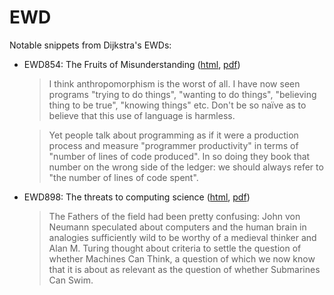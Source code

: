EWD
===

Notable snippets from Dijkstra's EWDs:

 * EWD854: The Fruits of Misunderstanding ([html][ewd854], [pdf][ewd854p])

   > I think anthropomorphism is the worst of all. I have now seen programs
   > "trying to do things", "wanting to do things", "believing thing to be
   > true", "knowing things" etc. Don't be so naïve as to believe that this
   > use of language is harmless.

   > Yet people talk about programming as if it were a production process and
   > measure "programmer productivity" in terms of "number of lines of code
   > produced". In so doing they book that number on the wrong side of the
   > ledger: we should always refer to "the number of lines of code spent".

 * EWD898: The threats to computing science ([html][ewd898], [pdf][ewd898p])

   > The Fathers of the field had been pretty confusing: John von Neumann
   > speculated about computers and the human brain in analogies sufficiently
   > wild to be worthy of a medieval thinker and Alan M. Turing thought about
   > criteria to settle the question of whether Machines Can Think, a question
   > of which we now know that it is about as relevant as the question of
   > whether Submarines Can Swim.
 
[ewd854]:  https://www.cs.utexas.edu/users/EWD/transcriptions/EWD08xx/EWD854.html
[ewd854p]: https://www.cs.utexas.edu/users/EWD/ewd08xx/EWD854.PDF 
[ewd898]:  https://www.cs.utexas.edu/users/EWD/transcriptions/EWD08xx/EWD898.html
[ewd898p]: https://www.cs.utexas.edu/users/EWD/ewd08xx/EWD898.PDF
